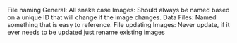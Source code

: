 File naming
    General: All snake case
    Images: Should always be named based on a unique ID that will change if the image changes.
    Data Files: Named something that is easy to reference.
File updating
    Images: Never update, if it ever needs to be updated just rename existing images